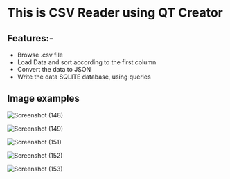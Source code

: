 # This is CSV Reader using QT Creator

## Features:-
- Browse .csv file
- Load Data and sort according to the first column
- Convert the data to JSON
- Write the data SQLITE database, using queries

## Image examples

![Screenshot (148)](https://github.com/user-attachments/assets/33a42ef8-c390-4091-bb0d-f2d13e5e1565)

![Screenshot (149)](https://github.com/user-attachments/assets/17ca77d6-07e3-434d-9af6-898319224a5f)

![Screenshot (151)](https://github.com/user-attachments/assets/e55cbf1c-d7c5-4433-9f64-c4abdd1b46f6)

![Screenshot (152)](https://github.com/user-attachments/assets/0bdb1c13-b1e6-4211-b31e-007cf20712bb)

![Screenshot (153)](https://github.com/user-attachments/assets/75bb5eb1-af36-41ad-a080-35257405a46b)
